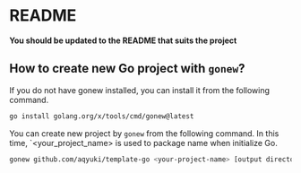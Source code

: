 # README

**You should be updated to the README that suits the project**

## How to create new Go project with `gonew`?

If you do not have gonew installed, you can install it from the following command.

```bash
go install golang.org/x/tools/cmd/gonew@latest
```

You can create new project by `gonew` from the following command.
In this time, `<your_project_name> is used to package name when initialize Go.

```bash
gonew github.com/aqyuki/template-go <your-project-name> [output directory]
```
